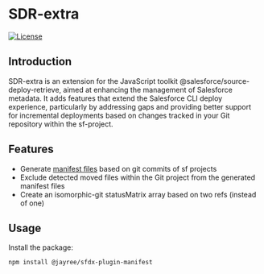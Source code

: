 # SDR-extra 

[![License](https://img.shields.io/badge/License-BSD%203--Clause-blue.svg)](https://opensource.org/licenses/BSD-3-Clause)

## Introduction

SDR-extra is an extension for the JavaScript toolkit @salesforce/source-deploy-retrieve, aimed at enhancing the management of Salesforce metadata. It adds features that extend the Salesforce CLI deploy experience, particularly by addressing gaps and providing better support for incremental deployments based on changes tracked in your Git repository within the sf-project.

## Features

- Generate [manifest files](https://trailhead.salesforce.com/en/content/learn/modules/package-xml/package-xml-adventure) based on git commits of sf projects
- Exclude detected moved files within the Git project from the generated manifest files
- Create an isomorphic-git statusMatrix array based on two refs (instead of one)

## Usage

Install the package:

```
npm install @jayree/sfdx-plugin-manifest
```
